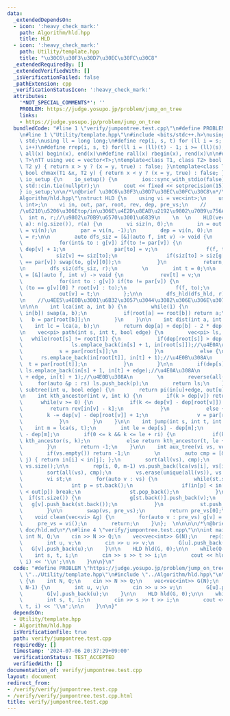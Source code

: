 ```yaml
---
data:
  _extendedDependsOn:
  - icon: ':heavy_check_mark:'
    path: Algorithm/hld.hpp
    title: HLD
  - icon: ':heavy_check_mark:'
    path: Utility/template.hpp
    title: "\u30C6\u30F3\u30D7\u30EC\u30FC\u30C8"
  _extendedRequiredBy: []
  _extendedVerifiedWith: []
  _isVerificationFailed: false
  _pathExtension: cpp
  _verificationStatusIcon: ':heavy_check_mark:'
  attributes:
    '*NOT_SPECIAL_COMMENTS*': ''
    PROBLEM: https://judge.yosupo.jp/problem/jump_on_tree
    links:
    - https://judge.yosupo.jp/problem/jump_on_tree
  bundledCode: "#line 1 \"verify/jumpontree.test.cpp\"\n#define PROBLEM \"https://judge.yosupo.jp/problem/jump_on_tree\"\
    \n#line 1 \"Utility/template.hpp\"\n#include <bits/stdc++.h>\nusing namespace\
    \ std;\nusing ll = long long;\n#define rep(i, s, t) for (ll i = s; i < (ll)(t);\
    \ i++)\n#define rrep(i, s, t) for(ll i = (ll)(t) - 1; i >= (ll)(s); i--)\n#define\
    \ all(x) begin(x), end(x)\n#define rall(x) rbegin(x), rend(x)\n\n#define TT template<typename\
    \ T>\nTT using vec = vector<T>;\ntemplate<class T1, class T2> bool chmin(T1 &x,\
    \ T2 y) { return x > y ? (x = y, true) : false; }\ntemplate<class T1, class T2>\
    \ bool chmax(T1 &x, T2 y) { return x < y ? (x = y, true) : false; }\n\nstruct\
    \ io_setup {\n    io_setup() {\n        ios::sync_with_stdio(false);\n       \
    \ std::cin.tie(nullptr);\n        cout << fixed << setprecision(15);\n    }\n\
    } io_setup;\n\n/*\n@brief \u30C6\u30F3\u30D7\u30EC\u30FC\u30C8\n*/\n#line 1 \"\
    Algorithm/hld.hpp\"\nstruct HLD {\n    using vi = vec<int>;\n    using pi = pair<int,\
    \ int>;\n    vi in, out, par, root, rev, dep, pre_vs;\n    //          \u89AA\
    /\u6210\u5206\u306Etop/in\u306E\u4E2D\u8EAB\u2192\u9802\u70B9\u756A\u53F7\n  \
    \  int n, r;//\u9802\u70B9\u6570\u3001\u6839\n    \n  \n    HLD(vec<vi> &g, int\
    \ a): n(g.size()), r(a) {\n        vi siz(n, 0);\n        in = out = root = rev\
    \ = vi(n);\n        par = vi(n, -1);\n        dep = vi(n, 0);\n        root[r]\
    \ = r;\n\n        auto dfs_siz = [&](auto f, int v) -> void {\n            siz[v]++;\n\
    \            for(int& to : g[v]) if(to != par[v]) {\n                dep[to] =\
    \ dep[v] + 1;\n                par[to] = v;\n                f(f, to);\n     \
    \           siz[v] += siz[to];\n                if(siz[to] > siz[g[v][0]] || g[v][0]\
    \ == par[v]) swap(to, g[v][0]);\n            }\n            return;\n        };\n\
    \n        dfs_siz(dfs_siz, r);\n        \n        int t = 0;\n\n        auto dfs_hld\
    \ = [&](auto f, int v) -> void {\n            rev[t] = v;\n            in[v]=t++;\n\
    \            for(int to : g[v]) if(to != par[v]) {\n                root[to] =\
    \ (to == g[v][0] ? root[v] : to);\n                f(f, to);\n            }\n\
    \            out[v] = t;\n        };\n\n        dfs_hld(dfs_hld, r);\n    }\n\n\
    \n    //\u4EE5\u4E0B\u3001\u6B32\u3057\u3044\u3082\u306E\u306E\u307F\u66F8\u304F\
    \n\n\n    int lca(int a, int b) {\n        while(1) {\n            if(in[a] >\
    \ in[b]) swap(a, b);\n            if(root[a] == root[b]) return a;\n         \
    \   b = par[root[b]];\n        }\n    }\n\n    int dist(int a, int b) {\n    \
    \    int lc = lca(a, b);\n        return dep[a] + dep[b] - 2 * dep[lc];\n    }\n\
    \n    vec<pi> path(int s, int t, bool edge) {\n        vec<pi> ls, rs;\n     \
    \   while(root[s] != root[t]) {\n            if(dep[root[s]] > dep[root[t]]) {\n\
    \                ls.emplace_back(in[s] + 1, in[root[s]]);//\u4E0A\u308A\n    \
    \            s = par[root[s]];\n            }\n            else {\n          \
    \      rs.emplace_back(in[root[t]], in[t] + 1);//\u4E0B\u308A\n              \
    \  t = par[root[t]];\n            }\n        }\n\n        if(dep[s] > dep[t])\
    \ ls.emplace_back(in[s] + 1, in[t] + edge);//\u4E0A\u308A\n        else rs.emplace_back(in[s]\
    \ + edge, in[t] + 1);//\u4E0B\u308A\n        \n        reverse(all(rs));\n   \
    \     for(auto &p : rs) ls.push_back(p);\n        return ls;\n    }\n\n    pi\
    \ subtree(int u, bool edge) {\n        return pi(in[u]+edge, out[u]);\n    }\n\
    \n    int kth_ancestor(int v, int k) {\n        if(k > dep[v]) return -1;\n  \
    \      while(v >= 0) {\n            if(k <= dep[v] - dep[root[v]]) {\n       \
    \         return rev[in[v] - k];\n            }\n            else {\n        \
    \        k -= dep[v] - dep[root[v]] + 1;\n                v = par[root[v]];\n\
    \            }\n        }\n    }\n\n    int jump(int s, int t, int k) {\n    \
    \    int m = lca(s, t);\n        int le = dep[s] - dep[m];\n        int ri = dep[t]\
    \ - dep[m];\n        if(0 <= k && k <= le + ri) {\n            if(k < le) return\
    \ kth_ancestor(s, k);\n            else return kth_ancestor(t, le + ri - k);\n\
    \        }\n        return -1;\n    }\n\n    int aux_tree(vi vs, vec<vi> &g) {\n\
    \        if(vs.empty()) return -1;\n        \n        auto cmp = [&](int i, int\
    \ j) { return in[i] < in[j]; };\n        sort(all(vs), cmp);\n        int m =\
    \ vs.size();\n\n        rep(i, 0, m-1) vs.push_back(lca(vs[i], vs[i + 1]));\n\
    \        sort(all(vs), cmp);\n        vs.erase(unique(all(vs)), vs.end());\n\n\
    \        vi st;\n        for(auto v : vs) {\n            while(st.size()) {\n\
    \                int p = st.back();\n                if(in[p] < in[v] && in[v]\
    \ < out[p]) break;\n                st.pop_back();\n            }\n          \
    \  if(st.size()) {\n                g[st.back()].push_back(v);\n             \
    \   g[v].push_back(st.back());\n            }\n            st.push_back(v);\n\
    \        }\n\n        swap(vs, pre_vs);\n        return pre_vs[0];\n    }\n\n\
    \    void clean(vec<vi> &g) {\n        for(auto v : pre_vs) g[v] = vi();\n   \
    \     pre_vs = vi();\n        return;\n    }\n};  \n\n\n\n/*\n@brief HLD\n@docs\
    \ doc/hld.md\n*/\n#line 4 \"verify/jumpontree.test.cpp\"\n\nint main() {\n   \
    \ int N, Q;\n    cin >> N >> Q;\n    vec<vec<int>> G(N);\n    rep(i, 0, N-1) {\n\
    \        int u, v;\n        cin >> u >> v;\n        G[u].push_back(v);\n     \
    \   G[v].push_back(u);\n    }\n\n    HLD hld(G, 0);\n\n    while(Q--) {\n    \
    \    int s, t, i;\n        cin >> s >> t >> i;\n        cout << hld.jump(s, t,\
    \ i) << '\\n';\n\n    }\n\n}\n"
  code: "#define PROBLEM \"https://judge.yosupo.jp/problem/jump_on_tree\"\n#include\
    \ \"../Utility/template.hpp\"\n#include \"../Algorithm/hld.hpp\"\n\nint main()\
    \ {\n    int N, Q;\n    cin >> N >> Q;\n    vec<vec<int>> G(N);\n    rep(i, 0,\
    \ N-1) {\n        int u, v;\n        cin >> u >> v;\n        G[u].push_back(v);\n\
    \        G[v].push_back(u);\n    }\n\n    HLD hld(G, 0);\n\n    while(Q--) {\n\
    \        int s, t, i;\n        cin >> s >> t >> i;\n        cout << hld.jump(s,\
    \ t, i) << '\\n';\n\n    }\n\n}"
  dependsOn:
  - Utility/template.hpp
  - Algorithm/hld.hpp
  isVerificationFile: true
  path: verify/jumpontree.test.cpp
  requiredBy: []
  timestamp: '2024-07-06 20:37:29+09:00'
  verificationStatus: TEST_ACCEPTED
  verifiedWith: []
documentation_of: verify/jumpontree.test.cpp
layout: document
redirect_from:
- /verify/verify/jumpontree.test.cpp
- /verify/verify/jumpontree.test.cpp.html
title: verify/jumpontree.test.cpp
---
```

